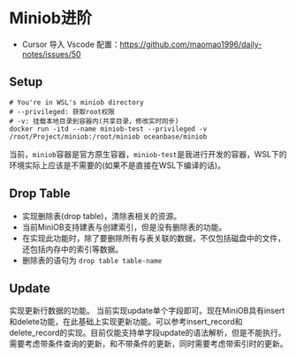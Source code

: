 # Miniob进阶

- Cursor 导入 Vscode 配置：https://github.com/maomao1996/daily-notes/issues/50

## Setup

```shell
# You're in WSL's miniob directory
# --privileged: 获取root权限
# -v: 挂载本地目录到容器内(共享目录，修改实时同步)
docker run -itd --name miniob-test --privileged -v /root/Project/miniob:/root/miniob oceanbase/miniob
```

当前，`miniob`容器是官方原生容器，`miniob-test`是我进行开发的容器，WSL下的环境实际上应该是不需要的(如果不是直接在WSL下编译的话)。

## Drop Table

- 实现删除表(drop table)，清除表相关的资源。
- 当前MiniOB支持建表与创建索引，但是没有删除表的功能。
- 在实现此功能时，除了要删除所有与表关联的数据，不仅包括磁盘中的文件，还包括内存中的索引等数据。
- 删除表的语句为 `drop table table-name`

## Update

实现更新行数据的功能。
当前实现update单个字段即可。现在MiniOB具有insert和delete功能，在此基础上实现更新功能。可以参考insert_record和delete_record的实现。目前仅能支持单字段update的语法解析，但是不能执行。需要考虑带条件查询的更新，和不带条件的更新，同时需要考虑带索引时的更新。